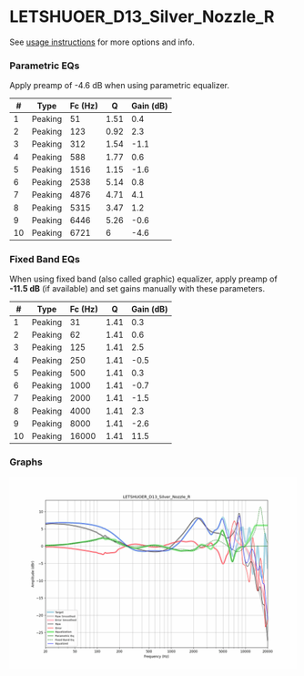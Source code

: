 # LETSHUOER_D13_Silver_Nozzle_R
See [usage instructions](https://github.com/jaakkopasanen/AutoEq#usage) for more options and info.

### Parametric EQs
Apply preamp of -4.6 dB when using parametric equalizer.

|   # | Type    |   Fc (Hz) |    Q |   Gain (dB) |
|-----|---------|-----------|------|-------------|
|   1 | Peaking |        51 | 1.51 |         0.4 |
|   2 | Peaking |       123 | 0.92 |         2.3 |
|   3 | Peaking |       312 | 1.54 |        -1.1 |
|   4 | Peaking |       588 | 1.77 |         0.6 |
|   5 | Peaking |      1516 | 1.15 |        -1.6 |
|   6 | Peaking |      2538 | 5.14 |         0.8 |
|   7 | Peaking |      4876 | 4.71 |         4.1 |
|   8 | Peaking |      5315 | 3.47 |         1.2 |
|   9 | Peaking |      6446 | 5.26 |        -0.6 |
|  10 | Peaking |      6721 | 6    |        -4.6 |

### Fixed Band EQs
When using fixed band (also called graphic) equalizer, apply preamp of **-11.5 dB** (if available) and set gains manually with these parameters.

|   # | Type    |   Fc (Hz) |    Q |   Gain (dB) |
|-----|---------|-----------|------|-------------|
|   1 | Peaking |        31 | 1.41 |         0.3 |
|   2 | Peaking |        62 | 1.41 |         0.6 |
|   3 | Peaking |       125 | 1.41 |         2.5 |
|   4 | Peaking |       250 | 1.41 |        -0.5 |
|   5 | Peaking |       500 | 1.41 |         0.3 |
|   6 | Peaking |      1000 | 1.41 |        -0.7 |
|   7 | Peaking |      2000 | 1.41 |        -1.5 |
|   8 | Peaking |      4000 | 1.41 |         2.3 |
|   9 | Peaking |      8000 | 1.41 |        -2.6 |
|  10 | Peaking |     16000 | 1.41 |        11.5 |

### Graphs
![](./LETSHUOER_D13_Silver_Nozzle_R.png)
